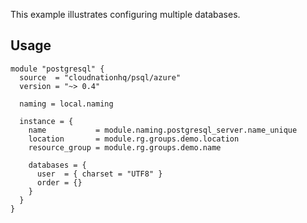This example illustrates configuring multiple databases.

## Usage

```hcl
module "postgresql" {
  source  = "cloudnationhq/psql/azure"
  version = "~> 0.4"

  naming = local.naming

  instance = {
    name           = module.naming.postgresql_server.name_unique
    location       = module.rg.groups.demo.location
    resource_group = module.rg.groups.demo.name

    databases = {
      user  = { charset = "UTF8" }
      order = {}
    }
  }
}
```
